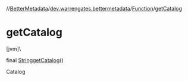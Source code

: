 //[BetterMetadata](../../../index.md)/[dev.warrengates.bettermetadata](../index.md)/[Function](index.md)/[getCatalog](get-catalog.md)

# getCatalog

[jvm]\

final [String](https://docs.oracle.com/javase/8/docs/api/java/lang/String.html)[getCatalog](get-catalog.md)()

Catalog
